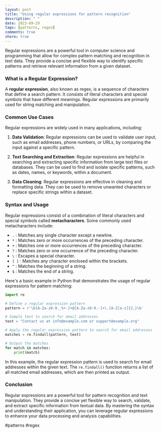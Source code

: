 ```yaml
---
layout: post
title: "Using regular expressions for pattern recognition"
description: " "
date: 2023-09-29
tags: [patterns, regex]
comments: true
share: true
---
```


Regular expressions are a powerful tool in computer science and programming that allow for complex pattern matching and recognition in text data. They provide a concise and flexible way to identify specific patterns and retrieve relevant information from a given dataset.

### What is a Regular Expression?

A **regular expression**, also known as regex, is a sequence of characters that define a search pattern. It consists of literal characters and special symbols that have different meanings. Regular expressions are primarily used for string matching and manipulation.

### Common Use Cases

Regular expressions are widely used in many applications, including:

1. **Data Validation**: Regular expressions can be used to validate user input, such as email addresses, phone numbers, or URLs, by comparing the input against a specific pattern.

2. **Text Searching and Extraction**: Regular expressions are helpful in searching and extracting specific information from large text files or databases. They can be used to find and isolate specific patterns, such as dates, names, or keywords, within a document.

3. **Data Cleaning**: Regular expressions are effective in cleaning and formatting data. They can be used to remove unwanted characters or replace specific strings within a dataset.

### Syntax and Usage

Regular expressions consist of a combination of literal characters and special symbols called **metacharacters**. Some commonly used metacharacters include:

- `.` : Matches any single character except a newline.
- `*` : Matches zero or more occurrences of the preceding character.
- `+` : Matches one or more occurrences of the preceding character.
- `?` : Matches zero or one occurrence of the preceding character.
- `\` : Escapes a special character.
- `[ ]` : Matches any character enclosed within the brackets.
- `^` : Matches the beginning of a string.
- `$` : Matches the end of a string.

Here's a basic example in Python that demonstrates the usage of regular expressions for pattern matching:

```python
import re

# Define a regular expression pattern
pattern = r'\b[A-Za-z0-9._%+-]+@[A-Za-z0-9.-]+\.[A-Z|a-z]{2,}\b'

# Sample text to search for email addresses
text = "Contact us at info@example.com or support@example.org"

# Apply the regular expression pattern to search for email addresses
matches = re.findall(pattern, text)

# Output the matches
for match in matches:
    print(match)
```

In this example, the regular expression pattern is used to search for email addresses within the given text. The `re.findall()` function returns a list of all matched email addresses, which are then printed as output.

### Conclusion

Regular expressions are a powerful tool for pattern recognition and text manipulation. They provide a concise yet flexible way to search, validate, and extract specific information from textual data. By mastering the syntax and understanding their application, you can leverage regular expressions to enhance your data processing and analysis capabilities.

#patterns #regex